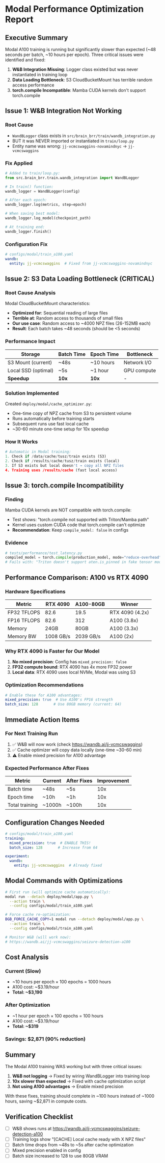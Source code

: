 # Modal Performance Optimization Report

## Executive Summary
Modal A100 training is running but significantly slower than expected (~48 seconds per batch, ~10 hours per epoch). Three critical issues were identified and fixed:

1. **W&B Integration Missing**: Logger class existed but was never instantiated in training loop
2. **Data Loading Bottleneck**: S3 CloudBucketMount has terrible random access performance
3. **torch.compile Incompatible**: Mamba CUDA kernels don't support torch.compile

## Issue 1: W&B Integration Not Working

### Root Cause
- `WandBLogger` class exists in `src/brain_brr/train/wandb_integration.py`
- BUT it was NEVER imported or instantiated in `train/loop.py`
- Entity name was wrong: `jj-vcmcswaggins-novamindnyc` → `jj-vcmcswaggins`

### Fix Applied
```python
# Added to train/loop.py:
from src.brain_brr.train.wandb_integration import WandBLogger

# In train() function:
wandb_logger = WandBLogger(config)

# After each epoch:
wandb_logger.log(metrics, step=epoch)

# When saving best model:
wandb_logger.log_model(checkpoint_path)

# At training end:
wandb_logger.finish()
```

### Configuration Fix
```yaml
# configs/modal/train_a100.yaml
wandb:
  entity: jj-vcmcswaggins  # Fixed from jj-vcmcswaggins-novamindnyc
```

## Issue 2: S3 Data Loading Bottleneck (CRITICAL)

### Root Cause Analysis
Modal CloudBucketMount characteristics:
- **Optimized for**: Sequential reading of large files
- **Terrible at**: Random access to thousands of small files
- **Our use case**: Random access to ~4000 NPZ files (26-152MB each)
- **Result**: Each batch takes ~48 seconds (should be <5 seconds)

### Performance Impact
| Storage | Batch Time | Epoch Time | Bottleneck |
|---------|------------|------------|------------|
| S3 Mount (current) | ~48s | ~10 hours | Network I/O |
| Local SSD (optimal) | ~5s | ~1 hour | GPU compute |
| **Speedup** | **10x** | **10x** | - |

### Solution Implemented
Created `deploy/modal/cache_optimizer.py`:
- One-time copy of NPZ cache from S3 to persistent volume
- Runs automatically before training starts
- Subsequent runs use fast local cache
- ~30-60 minute one-time setup for 10x speedup

### How It Works
```python
# Automatic in Modal training:
1. Check if /data/cache/tusz/train exists (S3)
2. Check if /results/cache/tusz/train exists (local)
3. If S3 exists but local doesn't → copy all NPZ files
4. Training uses /results/cache (fast local access)
```

## Issue 3: torch.compile Incompatibility

### Finding
Mamba CUDA kernels are NOT compatible with torch.compile:
- Test shows: "torch.compile not supported with Triton/Mamba path"
- Kernel uses custom CUDA code that torch.compile can't optimize
- **Recommendation**: Keep `compile_model: false` in configs

### Evidence
```python
# tests/performance/test_latency.py
compiled_model = torch.compile(production_model, mode="reduce-overhead")
# Fails with: "Triton doesn't support aten.is_pinned in fake tensor mode"
```

## Performance Comparison: A100 vs RTX 4090

### Hardware Specifications
| Metric | RTX 4090 | A100-80GB | Winner |
|--------|----------|-----------|--------|
| FP32 TFLOPS | 82.6 | 19.5 | RTX 4090 (4.2x) |
| FP16 TFLOPS | 82.6 | 312 | A100 (3.8x) |
| Memory | 24GB | 80GB | A100 (3.3x) |
| Memory BW | 1008 GB/s | 2039 GB/s | A100 (2x) |

### Why RTX 4090 is Faster for Our Model
1. **No mixed precision**: Config has `mixed_precision: false`
2. **FP32 compute bound**: RTX 4090 has 4x more FP32 power
3. **Local data**: RTX 4090 uses local NVMe, Modal was using S3

### Optimization Recommendations
```yaml
# Enable these for A100 advantages:
mixed_precision: true  # Use A100's FP16 strength
batch_size: 128       # Use 80GB memory (current: 64)
```

## Immediate Action Items

### For Next Training Run
1. ✅ W&B will now work (check https://wandb.ai/jj-vcmcswaggins)
2. ✅ Cache optimizer will copy data locally (one-time ~30-60 min)
3. ⚠️ Enable mixed precision for A100 advantage

### Expected Performance After Fixes
| Metric | Current | After Fixes | Improvement |
|--------|---------|-------------|-------------|
| Batch time | ~48s | ~5s | 10x |
| Epoch time | ~10h | ~1h | 10x |
| Total training | ~1000h | ~100h | 10x |

## Configuration Changes Needed

```yaml
# configs/modal/train_a100.yaml
training:
  mixed_precision: true  # ENABLE THIS!
  batch_size: 128       # Increase from 64

experiment:
  wandb:
    entity: jj-vcmcswaggins  # Already fixed
```

## Modal Commands with Optimizations

```bash
# First run (will optimize cache automatically):
modal run --detach deploy/modal/app.py \
  --action train \
  --config configs/modal/train_a100.yaml

# Force cache re-optimization:
BGB_FORCE_CACHE_COPY=1 modal run --detach deploy/modal/app.py \
  --action train \
  --config configs/modal/train_a100.yaml

# Monitor W&B (will work now):
# https://wandb.ai/jj-vcmcswaggins/seizure-detection-a100
```

## Cost Analysis

### Current (Slow)
- ~10 hours per epoch × 100 epochs = 1000 hours
- A100 cost: ~$3.19/hour
- **Total: ~$3,190**

### After Optimization
- ~1 hour per epoch × 100 epochs = 100 hours
- A100 cost: ~$3.19/hour
- **Total: ~$319**

### Savings: $2,871 (90% reduction)

## Summary

The Modal A100 training WAS working but with three critical issues:

1. **W&B not logging** → Fixed by wiring WandBLogger into training loop
2. **10x slower than expected** → Fixed with cache optimization script
3. **Not using A100 advantages** → Enable mixed precision

With these fixes, training should complete in ~100 hours instead of ~1000 hours, saving ~$2,871 in compute costs.

## Verification Checklist

- [ ] W&B shows runs at https://wandb.ai/jj-vcmcswaggins/seizure-detection-a100
- [ ] Training logs show "[CACHE] Local cache ready with X NPZ files"
- [ ] Batch time drops from ~48s to ~5s after cache optimization
- [ ] Mixed precision enabled in config
- [ ] Batch size increased to 128 to use 80GB VRAM